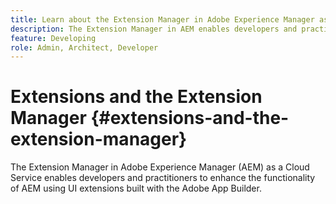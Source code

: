 ```yaml
---
title: Learn about the Extension Manager in Adobe Experience Manager as a Cloud Service
description: The Extension Manager in AEM enables developers and practitioners to enhance the functionality of AEM using extensions built with the App Builder.
feature: Developing
role: Admin, Architect, Developer
---
```


# Extensions and the Extension Manager {#extensions-and-the-extension-manager}

The Extension Manager in Adobe Experience Manager (AEM) as a Cloud Service enables developers and practitioners to enhance the functionality of AEM using UI extensions built with the Adobe App Builder.